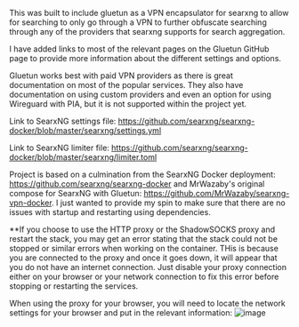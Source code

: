 This was built to include gluetun as a VPN encapsulator for searxng to allow for searching to only go through a VPN to further obfuscate searching through any of the providers that searxng supports for search aggregation.

I have added links to most of the relevant pages on the Gluetun GitHub page to provide more information about the different settings and options. 

Gluetun works best with paid VPN providers as there is great documentation on most of the popular services. They also have documentation on using custom providers and even an option for using Wireguard with PIA, but it is not supported within the project yet.

Link to SearxNG settings file: https://github.com/searxng/searxng-docker/blob/master/searxng/settings.yml

Link to SearxNG limiter file: https://github.com/searxng/searxng-docker/blob/master/searxng/limiter.toml

Project is based on a culmination from the SearxNG Docker deployment: https://github.com/searxng/searxng-docker and MrWazaby's original compose for SearxNG with Gluetun: https://github.com/MrWazaby/searxng-vpn-docker. I just wanted to provide my spin to make sure that there are no issues with startup and restarting using dependencies.

**If you choose to use the HTTP proxy or the ShadowSOCKS proxy and restart the stack, you may get an error stating that the stack could not be stopped or similar errors when working on the container. THis is because you are connected to the proxy and once it goes down, it will appear that you do not have an internet connection. Just disable your proxy connection either on your browser or your network connection to fix this error before stopping or restarting the services.

When using the proxy for your browser, you will need to locate the network settings for your browser and put in the relevant information:
![image](https://github.com/user-attachments/assets/245e90d4-227b-49a6-8358-0d27312cbc64)
